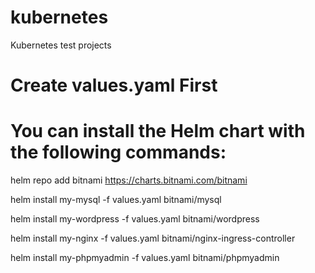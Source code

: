 # kubernetes
Kubernetes test projects

# Create values.yaml First

# You can install the Helm chart with the following commands:

helm repo add bitnami https://charts.bitnami.com/bitnami

helm install my-mysql -f values.yaml bitnami/mysql

helm install my-wordpress -f values.yaml bitnami/wordpress

helm install my-nginx -f values.yaml bitnami/nginx-ingress-controller

helm install my-phpmyadmin -f values.yaml bitnami/phpmyadmin

